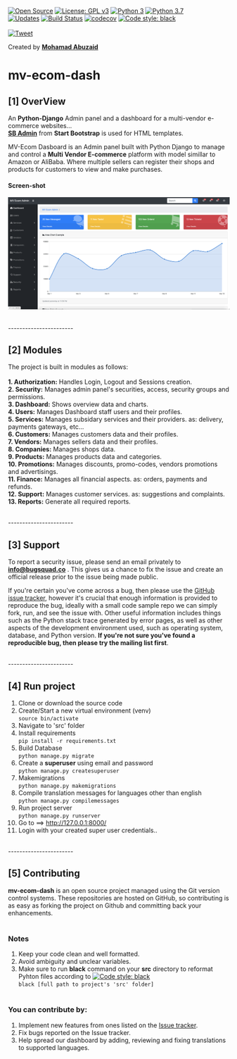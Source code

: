 [![Open Source](https://badges.frapsoft.com/os/v1/open-source.svg?v=103)](https://opensource.org/)
[![License: GPL v3](https://img.shields.io/badge/License-GPLv3-blue.svg)](https://www.gnu.org/licenses/gpl-3.0)
[![Python 3](https://pyup.io/repos/github/BugSquad/mv-ecom-dash/python-3-shield.svg)](https://pyup.io/repos/github/BugSquad/mv-ecom-dash/)
[![Python 3.7](https://img.shields.io/badge/python-3.7.4-blue.svg)](https://docs.python.org/3.7/whatsnew/changelog.html#python-3-7-4-final/)<br />
[![Updates](https://pyup.io/repos/github/BugSquad/mv-ecom-dash/shield.svg)](https://pyup.io/repos/github/BugSquad/mv-ecom-dash/)
[![Build Status](https://img.shields.io/travis/BugSquad/mv-ecom-dash/develop.svg?logo=travis)](https://travis-ci.com/BugSquad/mv-ecom-dash)
[![codecov](https://codecov.io/gh/BugSquad/mv-ecom-dash/branch/develop/graph/badge.svg)](https://codecov.io/gh/BugSquad/mv-ecom-dash)
[![Code style: black](https://img.shields.io/badge/code%20style-black-000000.svg)](https://github.com/psf/black)
<br /><br />
[![Tweet](https://img.shields.io/twitter/url/https/github.com/tterb/hyde.svg?style=social)](https://twitter.com/intent/tweet?text=Check%20out%20MV-Ecom!%20%E2%9C%A8%20An%20%23opensource%20admin%20panel%20for%20multi-vendor%20e-commerce%20platforms%20built%20with%20%23python%20%23django%20https%3A%2F%2Fgithub.com%2FBugSquad%2Fmv-ecom-dash%20%F0%9F%A4%97)

Created by [**Mohamad Abuzaid**](https://github.com/mohamad-abuzaid)

# mv-ecom-dash

## [1] OverView

An **Python-Django** Admin panel and a dashboard for a multi-vendor e-commerce websites...</br>
[**SB Admin**](https://startbootstrap.com/templates/sb-admin/) from **Start Bootstrap** is used for HTML templates.

MV-Ecom Dasboard is an Admin panel built with Python Django to manage and control a **Multi Vendor E-commerce** platform with model simillar to Amazon or AliBaba. Where multiple sellers can register their shops and products for customers to view and make purchases.


#### Screen-shot
![screen-shot](https://github.com/BugSquad/mv-ecom-dash/blob/develop/mv-admin-dash.png)

<br />
-----------------------
<br />

## [2] Modules

The project is built in modules as follows:</br></br>
    **1. Authorization:** Handles Login, Logout and Sessions creation.  
    **2. Security:** Manages admin panel's securities, access, security groups and permissions.  
    **3. Dashboard:** Shows overview data and charts.  
    **4. Users:** Manages Dashboard staff users and their profiles.  
    **5. Services:** Manages subsidary services and their providers. as: delivery, payments gateways, etc...  
    **6. Customers:** Manages customers data and their profiles.  
    **7. Vendors:** Manages sellers data and their profiles.  
    **8. Companies:** Manages shops data.  
    **9. Products:** Manages products data and categories.  
    **10. Promotions:** Manages discounts, promo-codes, vendors promotions and advertisings.  
    **11. Finance:** Manages all financial aspects. as: orders, payments and refunds.  
    **12. Support:** Manages customer services. as: suggestions and complaints.  
    **13. Reports:** Generate all required reports.  

<br />
-----------------------
<br />

## [3] Support

To report a security issue, please send an email privately to **info@bugsquad.co** . This gives us a chance to fix the issue and create an official release prior to the issue being made public.

If you're certain you've come across a bug, then please use the [GitHub issue tracker](https://github.com/BugSquad/mv-ecom-dash/issues), however it's crucial that enough information is provided to reproduce the bug, ideally with a small code sample repo we can simply fork, run, and see the issue with. Other useful information includes things such as the Python stack trace generated by error pages, as well as other aspects of the development environment used, such as operating system, database, and Python version. **If you're not sure you've found a reproducible bug, then please try the mailing list first**.

<br />
-----------------------
<br />

## [4] Run project

1) Clone or download the source code
2) Create/Start a new virtual environment (venv)<br />
```source bin/activate```
3) Navigate to 'src' folder
4) Install requirements<br />
```pip install -r requirements.txt```
5) Build Database<br />
```python manage.py migrate```
6) Create a **superuser** using email and password<br />
```python manage.py createsuperuser```
7) Makemigrations<br />
```python manage.py makemigrations```
8) Compile translation messages for languages other than english<br />
```python manage.py compilemessages```
9) Run project server<br />
```python manage.py runserver```
10) Go to ==> http://127.0.0.1:8000/
11) Login with your created super user credentials..

<br />
-----------------------
<br />

## [5] Contributing

**mv-ecom-dash** is an open source project managed using the Git version control systems. These repositories are hosted on GitHub, so contributing is as easy as forking the project on Github and committing back your enhancements.<br /><br />

### Notes
1) Keep your code clean and well formatted.<br />
2) Avoid ambiguity and unclear variables. <br />
3) Make sure to run **black** command on your **src** directory to reformat Pyhton files according to [![Code style: black](https://img.shields.io/badge/code%20style-black-000000.svg)](https://github.com/psf/black)<br />
```black [full path to project's 'src' folder]```<br /><br />

### You can contribute by:<br />
1) Implement new features from ones listed on the [Issue tracker](https://github.com/BugSquad/mv-ecom-dash/issues).<br />
2) Fix bugs reported on the Issue tracker.
3) Help spread our dashboard by adding, reviewing and fixing translations to supported languages.

